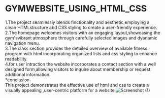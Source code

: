 # GYMWEBSITE_USING_HTML_CSS
1.The project seamlessly blends finctionality and aesthetic,employing a clean HTMLstructure abd CSS styling to create a user-friendly experience.
<br>
2.The homepage welcomes visitors with an engaging layout,showcasing the gym'svibrant atmosphere through carefully selected images and dyanamic navigation menu.<br>
3.The class section provides the detailed overview of available fitness program with html incorporating organized lists and css styling to enhance readability.<br>
4.for user intraction the website incorporates a contact section with a well designed form,allowing visitors to inquire about membership or request additional information.<br>
*conclusion-<br>
This project demonstrates the effective use of html and css to create a visually appealing ,user-centric platform for a website
![Screenshot (1)](https://github.com/Abhishek-4612/GYMWEBSITE_USING_HTML_CSS/assets/148260200/4571ff2f-38c2-4410-879b-40d0e792ef2e)
